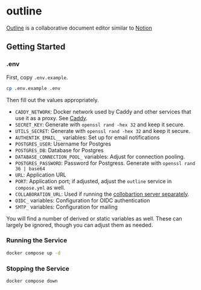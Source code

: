 # outline

[Outline](https://www.getoutline.com/) is a collaborative document editor similar to [Notion](https://notion.so)

## Getting Started

### .env

First, copy `.env.example`.

```bash
cp .env.example .env
```

Then fill out the values appropriately.
- `CADDY_NETWORK`: Docker network used by Caddy and other services that use it as a proxy. See [Caddy](../../prod/caddy#networking).
- `SECRET_KEY`: Generate with `openssl rand -hex 32` and keep it secure.
- `UTILS_SECRET`: Generate with `openssl rand -hex 32` and keep it secure.
- `AUTHENTIK_EMAIL__` variables: Set up for email notifications
- `POSTGRES_USER`: Username for Postgres
- `POSTGRES_DB`: Database for Postgres
- `DATABASE_CONNECTION_POOL_` variables: Adjust for connection pooling.
- `POSTGRES_PASSWORD`: Password for Postgress. Generate with `openssl rand 36 | base64`
- `URL`: Application URL
- `PORT`: Application port; if adjusted, adjust the `outline` service in `compose.yml` as well.
- `COLLABORATION_URL`: Used if running the [collobartion server separately](https://github.com/outline/outline/blob/main/docs/SERVICES.md).
- `OIDC_` variables: Configuration for OIDC authentication
- `SMTP_` variables: Configuration for mailing

You will find a number of derived or static variables as well. These can largely be ignored, though you can adjust them as needed.

### Running the Service

```bash
docker compose up -d
```

### Stopping the Service

```bash
docker compose down
```
